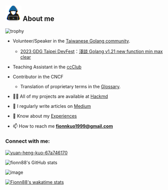 ## <picture><img src = "https://github.com/0xAbdulKhalid/0xAbdulKhalid/raw/main/assets/mdImages/about_me.gif" width = 50px></picture> **About me**

<div align="left">
    <img width="150" height="150" src="https://images.credly.com/size/200x200/images/0e284c3f-5164-4b21-8660-0d84737941bc/image.png" alt="trophy" />

- Volunteer/Speaker in the [Taiwanese Golang community](https://www.facebook.com/groups/269001993248363).
    - [2023 GDG Taipei DevFest](https://gdg.community.dev/events/details/google-gdg-taipei-presents-devfest-taipei-2023/)：[淺談 Golang v1.21 new function min max clear](https://speakerdeck.com/fionnkuo/qian-tan-golang-v1-dot-21-new-function-min-max-clear)

- Teaching Assistant in the [ccClub](https://www.ccclub.io/)

- Contributor in the CNCF
    - Translation of proprietary terms in the [Glossary](https://glossary.cncf.io/zh-tw/).

- 👨‍💻 All of my projects are available at [Hackmd](https://hackmd.io/@Fionn88/rkQNP3Je5)

- 📝 I regularly write articles on [Medium](https://medium.com/@fionnkuo)

- 📄 Know about my [Experiences](https://drive.google.com/file/d/1LSrWRQkL3tVxr4KloYZzZIhnvfY7H-TI/view?usp=sharing)

- 📫 How to reach me **fionnkuo1999@gmail.com**

<h3 align="left">Connect with me:</h3>
<p align="left">
<a href="https://www.linkedin.com/in/yuan-heng-kuo/" target="blank"><img align="center" src="https://raw.githubusercontent.com/rahuldkjain/github-profile-readme-generator/master/src/images/icons/Social/linked-in-alt.svg" alt="yuan-heng-kuo-67a746170" height="30" width="40" /></a>
</p>

![fionn88's GitHub stats](https://github-readme-stats.vercel.app/api?username=fionn88&show_icons=true&theme=highcontrast)

![image](https://wakatime.com/badge/user/806021b6-a599-46cd-be7b-594f7b23c734.svg)

[![Fionn88's wakatime stats](https://github-readme-stats.vercel.app/api/wakatime?username=Fionn88&langs_count=10&theme=onedark)](https://github.com/anuraghazra/github-readme-stats)
